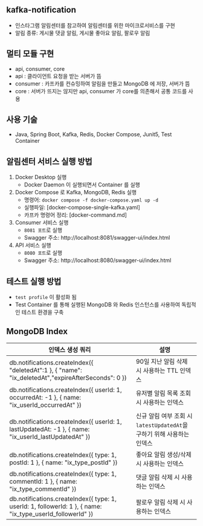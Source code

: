 ## kafka-notification
- 인스타그램 알림센터를 참고하여 알림센터를 위한 마이크로서비스를 구현
- 알림 종류: 게시물 댓글 알림, 게시물 좋아요 알림, 팔로우 알림 

## 멀티 모듈 구현
  - api, consumer, core
  - api : 클라이언트 요청을 받는 서버가 뜸
  - consumer : 카프카를 컨슈밍하여 알림을 만들고 MongoDB 에 저장, 서버가 뜸
  - core : 서버가 뜨지는 않지만 api, consumer 가 core를 의존해서 공통 코드를 사용

## 사용 기술
- Java, Spring Boot, Kafka, Redis, Docker Compose, Junit5, Test Container

## 알림센터 서비스 실행 방법
1. Docker Desktop 실행
   - Docker Daemon 이 실행되면서 Container 를 실행
2. Docker Compose 로 Kafka, MongoDB, Redis 실행
   - 명령어: `docker compose -f docker-compose.yaml up -d`
   - 실행파일: [docker-compose-single-kafka.yaml]
   - 카프카 명령어 정리: [docker-command.md]
3. Consumer 서비스 실행
   - `8081 포트`로 실행
   - Swagger 주소: http://localhost:8081/swagger-ui/index.html
4. API 서비스 실행
   - `8080 포트`로 실행
   - Swagger 주소: http://localhost:8080/swagger-ui/index.html

## 테스트 실행 방법
- `test profile` 이 활성화 됨
- Test Container 를 통해 실행된 MongoDB 와 Redis 인스턴스를 사용하여 독립적인 테스트 환경을 구축

## MongoDB Index
| 인덱스 생성 쿼리                                                                                               | 설명                                                      |
|------------------------------------------------------------------------------------------------------------|-----------------------------------------------------------|
| db.notifications.createIndex({ "deletedAt":1 }, { "name": "ix_deletedAt","expireAfterSeconds": 0 })        | 90일 지난 알림 삭제 시 사용하는 TTL 인덱스                         |
| db.notifications.createIndex({ userId: 1, occurredAt: -1 }, { name: "ix_userId_occurredAt" })              | 유저별 알림 목록 조회 시 사용하는 인덱스                            |
| db.notifications.createIndex({ userId: 1, lastUpdatedAt: -1 }, { name: "ix_userId_lastUpdatedAt" })        | 신규 알림 여부 조회 시 `latestUpdatedAt`을 구하기 위해 사용하는 인덱스 |
| db.notifications.createIndex({ type: 1, postId: 1 }, { name: "ix_type_postId" })                           | 좋아요 알림 생성/삭제 시 사용하는 인덱스                            |
| db.notifications.createIndex({ type: 1, commentId: 1 }, { name: "ix_type_commentId" })                     | 댓글 알림 삭제 시 사용하는 인덱스                                  |
| db.notifications.createIndex({ type: 1, userId: 1, followerId: 1 }, { name: "ix_type_userId_followerId" }) | 팔로우 알림 삭제 시 사용하는 인덱스                               |
